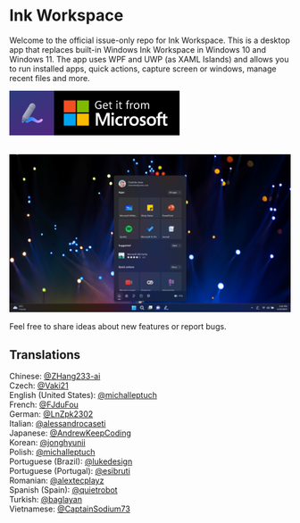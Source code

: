 # Ink Workspace

Welcome to the official issue-only repo for Ink Workspace. This is a desktop app that replaces built-in Windows Ink Workspace in Windows 10 and Windows 11. The app  uses WPF and UWP (as XAML Islands) and allows you to run installed apps, quick actions, capture screen or windows, manage recent files and more.

<a href="https://www.microsoft.com/store/apps/9P0RP342JZMN">
<img src="images/StoreTile.png" width=80/><img src="https://github.com/michalleptuch/michalleptuch/blob/main/images/get.png?raw=true" height=80 /></a>
<br><br>

![](images/Screenshot.png)  

Feel free to share ideas about new features or report bugs.

## Translations

Chinese: [@ZHang233-ai](https://github.com/ZHang233-ai)  
Czech: [@Vaki21](https://github.com/Vaki21)  
English (United States): [@michalleptuch](https://github.com/michalleptuch)  
French: [@FJduFou](https://github.com/FJduFou)  
German: [@LnZpk2302](https://github.com/LnZpk2302)  
Italian: [@alessandrocaseti](https://github.com/alessandrocaseti)  
Japanese: [@AndrewKeepCoding](https://github.com/AndrewKeepCoding)  
Korean: [@jonghyunii](https://github.com/jonghyunii)  
Polish: [@michalleptuch](https://github.com/michalleptuch)  
Portuguese (Brazil): [@lukedesign](https://github.com/lukedesign)  
Portuguese (Portugal): [@esibruti](https://github.com/esibruti)  
Romanian: [@alextecplayz](https://github.com/alextecplayz)  
Spanish (Spain): [@quietrobot](https://github.com/quietrobot)  
Turkish: [@baglayan](https://github.com/baglayan)  
Vietnamese: [@CaptainSodium73](https://github.com/CaptainSodium73)
